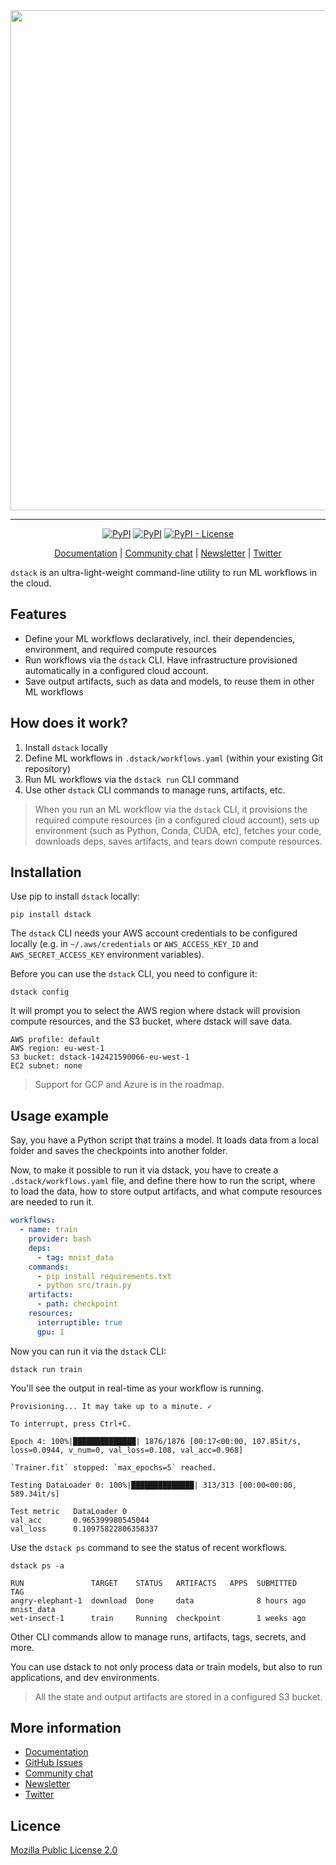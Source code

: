 <div align="center">
<img src="https://raw.githubusercontent.com/dstackai/dstack/master/docs/assets/dstack_dark_banner.png" width="800px"/>    

______________________________________________________________________


[![PyPI](https://img.shields.io/github/workflow/status/dstackai/dstack/Build?style=flat-square)](https://github.com/dstackai/dstack/actions/workflows/build.yml)
[![PyPI](https://img.shields.io/pypi/v/dstack?style=flat-square)](https://pypi.org/project/dstack/)
[![PyPI - License](https://img.shields.io/pypi/l/dstack?style=flat-square&color=blue)](https://github.com/dstackai/dstack/blob/master/LICENSE.md)

[Documentation](https://docs.dstack.ai) | [Community chat](https://join.slack.com/t/dstackai/shared_invite/zt-xdnsytie-D4qU9BvJP8vkbkHXdi6clQ) | [Newsletter](https://mlopsfluff.dstack.ai) | [Twitter](https://twitter.com/dstackai)

</div>

`dstack` is an ultra-light-weight command-line utility to run ML workflows in the cloud.


## Features

 * Define your ML workflows declaratively, incl. their dependencies, environment, and required compute resources 
 * Run workflows via the `dstack` CLI. Have infrastructure provisioned automatically in a configured cloud account. 
 * Save output artifacts, such as data and models, to reuse them in other ML workflows

## How does it work?

1. Install `dstack` locally 
2. Define ML workflows in `.dstack/workflows.yaml` (within your existing Git repository)
3. Run ML workflows via the `dstack run` CLI command
4. Use other `dstack` CLI commands to manage runs, artifacts, etc.

>  When you run an ML workflow via the `dstack` CLI, it provisions the required compute resources (in a configured cloud
   account), sets up environment (such as Python, Conda, CUDA, etc), fetches your code, downloads deps,
   saves artifacts, and tears down compute resources.

## Installation

Use pip to install `dstack` locally:

```shell
pip install dstack
```

The `dstack` CLI needs your AWS account credentials to be configured locally 
(e.g. in `~/.aws/credentials` or `AWS_ACCESS_KEY_ID` and `AWS_SECRET_ACCESS_KEY` environment variables).

Before you can use the `dstack` CLI, you need to configure it:

```shell
dstack config
```

It will prompt you to select the AWS region 
where dstack will provision compute resources, and the S3 bucket, where dstack will save data.

```shell
AWS profile: default
AWS region: eu-west-1
S3 bucket: dstack-142421590066-eu-west-1
EC2 subnet: none
```

> Support for GCP and Azure is in the roadmap.

## Usage example

Say, you have a Python script that trains a model. It loads data from a local folder and saves the checkpoints
into another folder.

Now, to make it possible to run it via dstack, you have to create a `.dstack/workflows.yaml` file, and define there
how to run the script, where to load the data, how to store output artifacts, and what compute resources are
needed to run it.

```yaml
workflows: 
  - name: train
    provider: bash
    deps:
      - tag: mnist_data
    commands:
      - pip install requirements.txt
      - python src/train.py
    artifacts: 
      - path: checkpoint
    resources:
      interruptible: true
      gpu: 1
```

Now you can run it via the `dstack` CLI:

```shell
dstack run train
```

You'll see the output in real-time as your workflow is running.

```shell
Provisioning... It may take up to a minute. ✓

To interrupt, press Ctrl+C.

Epoch 4: 100%|██████████████| 1876/1876 [00:17<00:00, 107.85it/s, loss=0.0944, v_num=0, val_loss=0.108, val_acc=0.968]

`Trainer.fit` stopped: `max_epochs=5` reached.

Testing DataLoader 0: 100%|██████████████| 313/313 [00:00<00:00, 589.34it/s]

Test metric   DataLoader 0
val_acc       0.965399980545044
val_loss      0.10975822806358337
```

Use the `dstack ps` command to see the status of recent workflows.

```shell
dstack ps -a

RUN               TARGET    STATUS   ARTIFACTS   APPS  SUBMITTED    TAG
angry-elephant-1  download  Done     data              8 hours ago  mnist_data
wet-insect-1      train     Running  checkpoint        1 weeks ago
```

Other CLI commands allow to manage runs, artifacts, tags, secrets, and more.

You can use dstack to not only process data or train models, but also to run applications,
and dev environments.

> All the state and output artifacts are stored in a configured S3 bucket.

## More information

 * [Documentation](https://docs.dstack.ai)
 * [GitHub Issues](https://github.com/dstackai/dstack/issues)
 * [Community chat](https://join.slack.com/t/dstackai/shared_invite/zt-xdnsytie-D4qU9BvJP8vkbkHXdi6clQ)
 * [Newsletter](https://mlopsfluff.dstack.ai/)
 * [Twitter](https://twitter.com/dstackai)
 
##  Licence

[Mozilla Public License 2.0](LICENSE.md)